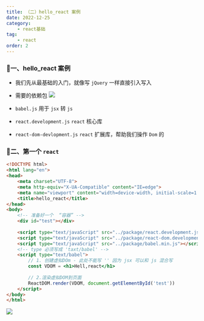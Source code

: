```yaml
---
title: （二）hello_react 案例
date: 2022-12-25
category:
    - react基础
tag: 
    - react
order: 2
---
```


### 🎄一、hello_react 案例
- 我们先从最基础的入门，就像写 `jQuery` 一样直接引入写入
- 需要的依赖包
![](https://image.zswei.xyz/img/202212261909226.png)

- `babel.js` 用于 `jsx` 转 `js`

- `react.development.js` `react` 核心库

- `react-dom-devlopment.js` `react` 扩展库，帮助我们操作 `Dom` 的


### 🍇二、第一个 `react` 
```html
<!DOCTYPE html>
<html lang="en">
<head>
    <meta charset="UTF-8">
    <meta http-equiv="X-UA-Compatible" content="IE=edge">
    <meta name="viewport" content="width=device-width, initial-scale=1.0">
    <title>hello_react</title>
</head>
<body>
    <!-- 准备好一个  “容器” -->
    <div id="test"></div>
    
    <script type="text/javaScript" src="../package/react.development.js"></script>
    <script type="text/javaScript" src="../package/react-dom.development.js"></script>
    <script type="text/javaScript" src="../package/babel.min.js"></script>
    <!-- type 必须写成 'taxt/babel' -->
    <script type="text/babel">
        // 1. 创建虚拟DOm - 此处不能写 '' 因为 jsx 可以和 js 混合写
        const VDOM = <h1>Hell,react</h1>
        
        // 2.渲染虚拟DOM到页面
        ReactDOM.render(VDOM, document.getElementById('test'))
    </script>
</body>
</html>
```

![](https://image.zswei.xyz/img/202212261947373.png)